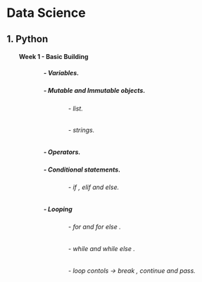 # Data Science
## 1. Python
#### &emsp;&emsp;Week 1 - Basic Building 
##### &emsp;&emsp;&emsp;&emsp;&emsp;&emsp;- Variables.
##### &emsp;&emsp;&emsp;&emsp;&emsp;&emsp;- Mutable and Immutable objects.
###### &emsp;&emsp;&emsp;&emsp;&emsp;&emsp;&emsp;&emsp;&emsp;&emsp;- list.
###### &emsp;&emsp;&emsp;&emsp;&emsp;&emsp;&emsp;&emsp;&emsp;&emsp;- strings.
##### &emsp;&emsp;&emsp;&emsp;&emsp;&emsp;- Operators.
##### &emsp;&emsp;&emsp;&emsp;&emsp;&emsp;- Conditional statements.
###### &emsp;&emsp;&emsp;&emsp;&emsp;&emsp;&emsp;&emsp;&emsp;&emsp;- if , elif and else.
##### &emsp;&emsp;&emsp;&emsp;&emsp;&emsp;- Looping 
###### &emsp;&emsp;&emsp;&emsp;&emsp;&emsp;&emsp;&emsp;&emsp;&emsp;- for and for else .
###### &emsp;&emsp;&emsp;&emsp;&emsp;&emsp;&emsp;&emsp;&emsp;&emsp;- while and while else .
###### &emsp;&emsp;&emsp;&emsp;&emsp;&emsp;&emsp;&emsp;&emsp;&emsp;- loop contols -> break , continue and pass.
